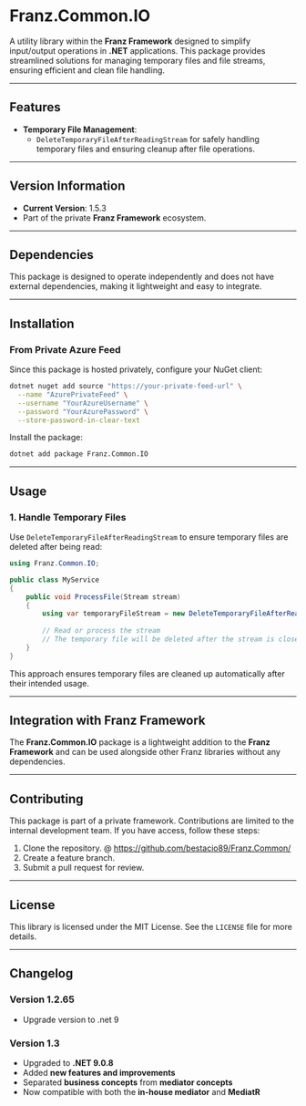 ﻿# **Franz.Common.IO**

A utility library within the **Franz Framework** designed to simplify input/output operations in **.NET** applications. This package provides streamlined solutions for managing temporary files and file streams, ensuring efficient and clean file handling.

---

## **Features**

- **Temporary File Management**:
  - `DeleteTemporaryFileAfterReadingStream` for safely handling temporary files and ensuring cleanup after file operations.

---

## **Version Information**

- **Current Version**: 1.5.3
- Part of the private **Franz Framework** ecosystem.

---

## **Dependencies**

This package is designed to operate independently and does not have external dependencies, making it lightweight and easy to integrate.

---

## **Installation**

### **From Private Azure Feed**
Since this package is hosted privately, configure your NuGet client:

```bash
dotnet nuget add source "https://your-private-feed-url" \
  --name "AzurePrivateFeed" \
  --username "YourAzureUsername" \
  --password "YourAzurePassword" \
  --store-password-in-clear-text
```

Install the package:

```bash
dotnet add package Franz.Common.IO  
```

---

## **Usage**

### **1. Handle Temporary Files**

Use `DeleteTemporaryFileAfterReadingStream` to ensure temporary files are deleted after being read:

```csharp
using Franz.Common.IO;

public class MyService
{
    public void ProcessFile(Stream stream)
    {
        using var temporaryFileStream = new DeleteTemporaryFileAfterReadingStream(stream);
        
        // Read or process the stream
        // The temporary file will be deleted after the stream is closed
    }
}
```

This approach ensures temporary files are cleaned up automatically after their intended usage.

---

## **Integration with Franz Framework**

The **Franz.Common.IO** package is a lightweight addition to the **Franz Framework** and can be used alongside other Franz libraries without any dependencies.

---

## **Contributing**

This package is part of a private framework. Contributions are limited to the internal development team. If you have access, follow these steps:
1. Clone the repository. @ https://github.com/bestacio89/Franz.Common/
2. Create a feature branch.
3. Submit a pull request for review.

---

## **License**

This library is licensed under the MIT License. See the `LICENSE` file for more details.

---

## **Changelog**

### Version 1.2.65
- Upgrade version to .net 9


### Version 1.3
- Upgraded to **.NET 9.0.8**
- Added **new features and improvements**
- Separated **business concepts** from **mediator concepts**
- Now compatible with both the **in-house mediator** and **MediatR**